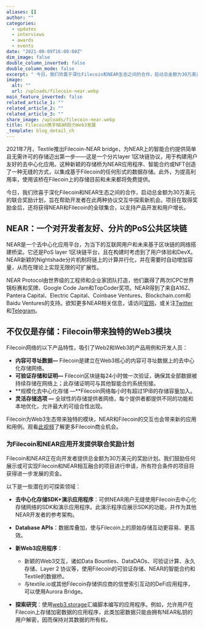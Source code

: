 ```yaml
---
aliases: []
author: ""
categories:
  - updates
  - interviews
  - awards
  - events
date: "2021-08-09T16:00:00Z"
dim_image: false
double_column_inverted: false
double_column_mode: false
excerpt: " 今日，我们欣喜于深化Filecoin和NEAR生态之间的合作，启动总金额为30万美元的联合奖励计划，旨在帮助开发者在此两种协议交互中探索新机会。"
image:
  alt: ""
  url: /uploads/filecoin-near.webp
main_feature_inverted: false
related_article_1: ""
related_article_2: ""
related_article_3: ""
share_image: /uploads/filecoin-near.webp
title: Filecoin携手NEAR助力Web3发展
_template: blog_detail_ch
---
```


2021年7月，Textile推出Filecoin-NEAR bridge，为NEAR上的智能合约提供简单且无需许可的存储迈出第一步——这是一个分片layer 1区块链协议，用于构建用户友好的去中心化应用。这种新颖的存储桥为NEAR应用程序、智能合约或NFT创造了一种无缝的方式，以集成基于Filecoin的任何形式的数据存储。此外，为提高利用率，使用该桥在Filecoin上的存储目前和未来都将免费提供。

今日，我们欣喜于深化Filecoin和NEAR生态之间的合作，启动总金额为30万美元的联合奖励计划，旨在帮助开发者在此两种协议交互中探索新机会。项目在取得奖励金后，还将获得NEAR和Filecoin的全球集合，以支持产品开发和用户增长。

## NEAR：一个对开发者友好、分片的PoS公共区块链

NEAR是一个去中心化应用平台，为当下的互联网用户和未来基于区块链的网络搭建桥梁。它还是PoS layer 1区块链平台，且在构建时考虑到了用户体验和DevX。NEAR新颖的Nightshade分片机制将链上的计算并行化，并在需要时自动增加容量，从而在理论上实现无限的可扩展性。

NEAR Protocol由世界级的工程师和企业家团队打造，他们赢得了两次ICPC世界锦标赛和奖牌、Google Code Jam和TopCoder奖项。NEAR得到了来自A16Z、Pantera Capital、Electric Capital、Coinbase Ventures、Blockchain.com和Baidu Ventures的支持。欲知更多NEAR相关信息，请访问[官网](https://www.globenewswire.com/Tracker?data=Y75Ynt4zSxKkTW5Qrid4tErVEd6cJgPOLBQK148KTPzamdEuo1_UV1k0FAGPVLmujP_tV75I0xd78RC4j1WQjg==)，或关注[Twitter](https://www.globenewswire.com/Tracker?data=dF2RHH1ZpSyTxz8FwjELcCfM-EFap2nr7NjFmoNPBvBKRl2XTwUidZaY-9vLeFgGi7F0pn_dyK028Yhf8_7kVrFyQqzepLhUF-RzDS-HKJ4=)和[Telegram](https://www.globenewswire.com/Tracker?data=-7huOKrDzDwLjk83TJyPPmtsL9lCAmY6ahhWSyYUd9VsQ2Et5FEtqtpAyyz1lqLdqfb-6GM9rAZoZ-Mw0TGjog==)。

## 不仅仅是存储：Filecoin带来独特的Web3模块

Filecoin网络的以下产品特性，吸引了Web2和Web3的产品用例和开发人员：

- **内容可寻址数据—** Filecoin是建立在Web3核心的内容可寻址数据上的去中心化存储网络。
- **可验证存储和证明—** Filecoin区块链每24小时做一次验证，确保其全部数据被持续存储在网络上；此存储证明可与其他智能合约系统衔接。
- **规模化去中心化存储 —**Filecoin网络每小时有超过1PiB的存储容量加入。
- **灵活存储选项 —** 全球性的存储提供者网络，每个提供者都提供不同的功能和本地优化，允许最大的可组合性出现。

Filecoin为Web3生态带来独特的模块，NEAR和Filecoin的交互也会带来新的应用和用例。观看[此视频](https://www.youtube.com/watch?v=5CPUSPUGOZ0)了解更多Filecoin商业机会。

### 为Filecoin和NEAR应用开发提供联合奖励计划

Filecoin和NEAR正在向开发者提供总金额为30万美元的奖励计划。我们鼓励任何展示或可实现Filecoin和NEAR相互融合的项目进行申请，所有符合条件的项目将获得进一步发展的资金。

以下是一些潜在的可探索领域：

- **去中心化存储SDK+演示应用程序**：可供NEAR用户无缝使用Filecoin去中心化存储网络的SDK和演示应用程序。此演示程序应展示SDK的功能，并作为其他NEAR开发者的参考架构。

- **Database APIs**：数据库叠加，使与Filecoin上的原始存储互动更容易、更高效。

- **新Web3应用程序**：
  - 新颖的Web3交互，诸如Data Bounties、DataDAOs、可验证计算、永久存储、Layer 2 协议等，使用Filecoin的可验证存储、NEAR的智能合约和Textile的数据桥。
  - 与textile.io或其他Filecoin存储供应商的信誉索引互动的DeFi应用程序，可以使用Aurora Bridge。

- **探索研究**：使用[web3.storage](https://web3.storage/)汇编脚本编写的应用程序。例如，允许用户在Filecoin上存储加密数据的应用程序，此类加密数据只能由拥有NEAR私钥的用户解密，因而保持对其数据的所有权。

